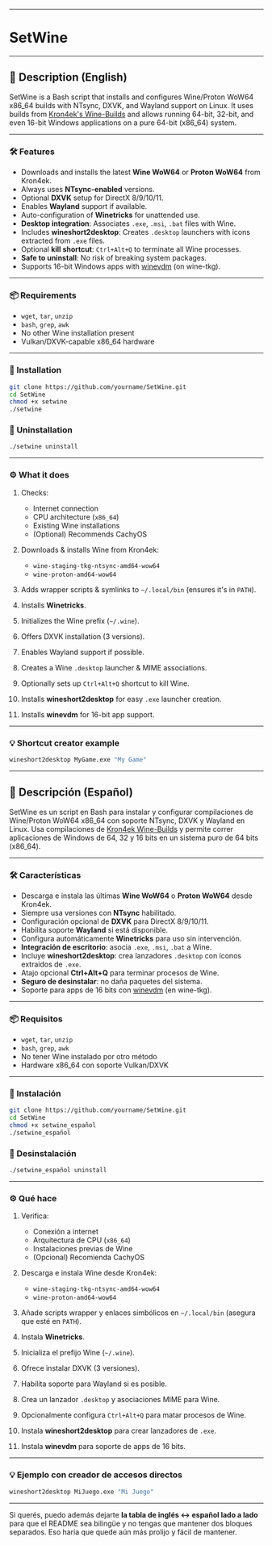 
---

# SetWine

---

## 📖 Description (English)

SetWine is a Bash script that installs and configures Wine/Proton WoW64 x86\_64 builds with NTsync, DXVK, and Wayland support on Linux.
It uses builds from [Kron4ek's Wine-Builds](https://github.com/Kron4ek/Wine-Builds) and allows running 64-bit, 32-bit, and even 16-bit Windows applications on a pure 64-bit (x86\_64) system.

---

### 🛠 Features

* Downloads and installs the latest **Wine WoW64** or **Proton WoW64** from Kron4ek.
* Always uses **NTsync-enabled** versions.
* Optional **DXVK** setup for DirectX 8/9/10/11.
* Enables **Wayland** support if available.
* Auto-configuration of **Winetricks** for unattended use.
* **Desktop integration**: Associates `.exe`, `.msi`, `.bat` files with Wine.
* Includes **wineshort2desktop**: Creates `.desktop` launchers with icons extracted from `.exe` files.
* Optional **kill shortcut**: `Ctrl+Alt+Q` to terminate all Wine processes.
* **Safe to uninstall**: No risk of breaking system packages.
* Supports 16-bit Windows apps with [winevdm](https://github.com/otya128/winevdm) (on wine-tkg).

---

### 📦 Requirements

* `wget`, `tar`, `unzip`
* `bash`, `grep`, `awk`
* No other Wine installation present
* Vulkan/DXVK-capable x86\_64 hardware

---

### 🚀 Installation

```bash
git clone https://github.com/yourname/SetWine.git
cd SetWine
chmod +x setwine
./setwine
```

### 🚮 Uninstallation

```bash
./setwine uninstall
```

---

### ⚙️ What it does

1. Checks:

   * Internet connection
   * CPU architecture (`x86_64`)
   * Existing Wine installations
   * (Optional) Recommends CachyOS

2. Downloads & installs Wine from Kron4ek:

   * `wine-staging-tkg-ntsync-amd64-wow64`
   * `wine-proton-amd64-wow64`

3. Adds wrapper scripts & symlinks to `~/.local/bin` (ensures it's in `PATH`).

4. Installs **Winetricks**.

5. Initializes the Wine prefix (`~/.wine`).

6. Offers DXVK installation (3 versions).

7. Enables Wayland support if possible.

8. Creates a Wine `.desktop` launcher & MIME associations.

9. Optionally sets up `Ctrl+Alt+Q` shortcut to kill Wine.

10. Installs **wineshort2desktop** for easy `.exe` launcher creation.

11. Installs **winevdm** for 16-bit app support.

---

### 💡 Shortcut creator example

```bash
wineshort2desktop MyGame.exe "My Game"
```

---

## 📖 Descripción (Español)

SetWine es un script en Bash para instalar y configurar compilaciones de Wine/Proton WoW64 x86\_64 con soporte NTsync, DXVK y Wayland en Linux.
Usa compilaciones de [Kron4ek Wine-Builds](https://github.com/Kron4ek/Wine-Builds) y permite correr aplicaciones de Windows de 64, 32 y 16 bits en un sistema puro de 64 bits (x86\_64).

---

### 🛠 Características

* Descarga e instala las últimas **Wine WoW64** o **Proton WoW64** desde Kron4ek.
* Siempre usa versiones con **NTsync** habilitado.
* Configuración opcional de **DXVK** para DirectX 8/9/10/11.
* Habilita soporte **Wayland** si está disponible.
* Configura automáticamente **Winetricks** para uso sin intervención.
* **Integración de escritorio**: asocia `.exe`, `.msi`, `.bat` a Wine.
* Incluye **wineshort2desktop**: crea lanzadores `.desktop` con íconos extraídos de `.exe`.
* Atajo opcional **Ctrl+Alt+Q** para terminar procesos de Wine.
* **Seguro de desinstalar**: no daña paquetes del sistema.
* Soporte para apps de 16 bits con [winevdm](https://github.com/otya128/winevdm) (en wine-tkg).

---

### 📦 Requisitos

* `wget`, `tar`, `unzip`
* `bash`, `grep`, `awk`
* No tener Wine instalado por otro método
* Hardware x86\_64 con soporte Vulkan/DXVK

---

### 🚀 Instalación

```bash
git clone https://github.com/yourname/SetWine.git
cd SetWine
chmod +x setwine_español
./setwine_español
```

### 🚮 Desinstalación

```bash
./setwine_español uninstall
```

---

### ⚙️ Qué hace

1. Verifica:

   * Conexión a internet
   * Arquitectura de CPU (`x86_64`)
   * Instalaciones previas de Wine
   * (Opcional) Recomienda CachyOS

2. Descarga e instala Wine desde Kron4ek:

   * `wine-staging-tkg-ntsync-amd64-wow64`
   * `wine-proton-amd64-wow64`

3. Añade scripts wrapper y enlaces simbólicos en `~/.local/bin` (asegura que esté en `PATH`).

4. Instala **Winetricks**.

5. Inicializa el prefijo Wine (`~/.wine`).

6. Ofrece instalar DXVK (3 versiones).

7. Habilita soporte para Wayland si es posible.

8. Crea un lanzador `.desktop` y asociaciones MIME para Wine.

9. Opcionalmente configura `Ctrl+Alt+Q` para matar procesos de Wine.

10. Instala **wineshort2desktop** para crear lanzadores de `.exe`.

11. Instala **winevdm** para soporte de apps de 16 bits.

---

### 💡 Ejemplo con creador de accesos directos

```bash
wineshort2desktop MiJuego.exe "Mi Juego"
```

---

Si querés, puedo además dejarte **la tabla de inglés ↔ español lado a lado** para que el README sea bilingüe y no tengas que mantener dos bloques separados. Eso haría que quede aún más prolijo y fácil de mantener.
